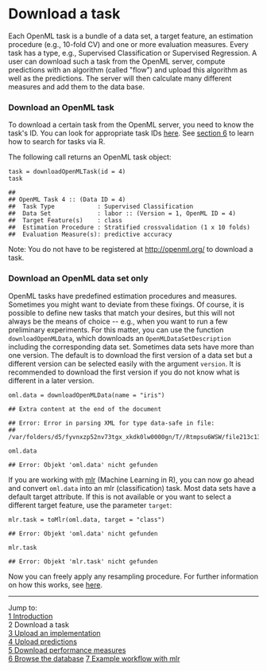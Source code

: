 Download a task
===============

Each OpenML task is a bundle of a data set, a target feature, an estimation procedure (e.g.,
10-fold CV) and one or more evaluation measures. Every task has a type, e.g., Supervised
Classification or Supervised Regression. A user can download such a task from the OpenML server,
compute predictions with an algorithm (called "flow") and upload this algorithm as well as the
predictions. The server will then calculate many different measures and add them to the data base.

### Download an OpenML task
To download a certain task from the OpenML server, you need to know the task's ID. You can look for appropriate task IDs [here](http://openml.org/search?q=&type=task). See
[section 6](6-Browse-the-database.md) to learn how to search for tasks via R.

The following call returns an OpenML task object: 


```splus
task = downloadOpenMLTask(id = 4)
task
```

```
## 
## OpenML Task 4 :: (Data ID = 4)
## 	Task Type            : Supervised Classification
## 	Data Set             : labor :: (Version = 1, OpenML ID = 4)
## 	Target Feature(s)    : class
## 	Estimation Procedure : Stratified crossvalidation (1 x 10 folds)
## 	Evaluation Measure(s): predictive accuracy
```

Note: You do not have to be registered at http://openml.org/ to download a task. 

### Download an OpenML data set only
OpenML tasks have predefined estimation procedures and measures. Sometimes you might want to deviate
from these fixings. Of course, it is possible to define new tasks that match your desires, but this
will not always be the means of choice -- e.g., when you want to run a few preliminary experiments.
For this matter, you can use the function `downloadOpenMLData`, which downloads an
`OpenMLDataSetDescription` including the corresponding data set. Sometimes data sets have more than
one version. The default is to download the first version of a data set but a different version can
be selected easily with the argument `version`. It is recommended to download the first version if
you do not know what is different in a later version. 


```splus
oml.data = downloadOpenMLData(name = "iris")
```

```
## Extra content at the end of the document
```

```
## Error: Error in parsing XML for type data-safe in file:
## /var/folders/d5/fyvnxzp52nv73tgx_xkdk0lw0000gn/T//Rtmpsu6WSW/file213c13c667d6
```

```splus
oml.data
```

```
## Error: Objekt 'oml.data' nicht gefunden
```

If you are working with [mlr](https://github.com/berndbischl/mlr) (Machine Learning in R), you can
now go ahead and convert `oml.data` into an mlr (classification) task. Most data sets have a default target attribute. If this is not available or you want to select a different target feature, use the parameter `target`:


```splus
mlr.task = toMlr(oml.data, target = "class")
```

```
## Error: Objekt 'oml.data' nicht gefunden
```

```splus
mlr.task
```

```
## Error: Objekt 'mlr.task' nicht gefunden
```

Now you can freely apply any resampling procedure. For further information on how this works, see
[here](http://berndbischl.github.io/mlr/man/makeResampleDesc.html).

----------------------------------------------------------------------------------------------------
Jump to:    
[1 Introduction](1-Introduction.md)    
2 Download a task  
[3 Upload an implementation](3-Upload-an-implementation.md)  
[4 Upload predictions](4-Upload-predictions.md)  
[5 Download performance measures](5-Download-performance-measures.md)  
[6 Browse the database](6-Browse-the-database.md)
[7 Example workflow with mlr](7-Example-workflow-with-mlr.md)
